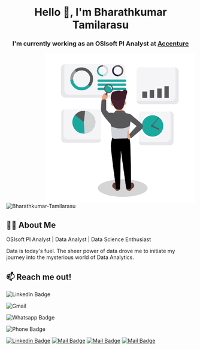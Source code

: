 <h1 align="center">Hello 👋, I'm Bharathkumar Tamilarasu</h1>
<h3 align="center">I'm currently working as an OSIsoft PI Analyst at <a href="https://www.accenture.com/in-en">Accenture</a></h3>

<img align="right" alt="Data Analyst" width="400" src="https://github.com/Bharathkumar-Tamilarasu/Bharathkumar-Tamilarasu/blob/main/Data%20Analyst_2.gif">


<p align="left"> <img src="https://komarev.com/ghpvc/?username=bharathkumar-tamilarasu&label=Profile%20views&color=0e75b6&style=flat" alt="Bharathkumar-Tamilarasu" /> </p>

## 🙋‍♂️ About Me

OSIsoft PI Analyst | Data Analyst | Data Science Enthusiast

Data is today's fuel. The sheer power of data drove me to initiate my journey into the mysterious world of Data Analytics.

## :mailbox: Reach me out!

![Linkedin Badge](https://img.shields.io/badge/-0077B5?style=flat&logo=linkedin&logoColor=white)

![Gmail](https://img.shields.io/badge/-D14836?style=flat&logo=gmail&logoColor=white)

![Whatsapp Badge](https://img.shields.io/badge/WhatsApp-25D366?style=flat&logo=whatsapp&logoColor=white)

![Phone Badge](https://img.shields.io/badge/Phone-0058ce?style=flat&logo=viber&logoColor=white)


[![Linkedin Badge](https://img.shields.io/badge/-Bharathkumar_Tamilarasu-0e76a8?style=flat&labelColor=0e76a8&logo=linkedin&logoColor=white)](https://www.linkedin.com/in/bharathkumar-tamilarasu-218429222/) 
[![Mail Badge](https://img.shields.io/badge/-Bharathkumar_Tamilarasu-c0392b?style=flat&labelColor=c0392b&logo=gmail&logoColor=white)](mailto:bharathkumar.t.17@gmail.com)
[![Mail Badge](https://img.shields.io/badge/WhatsApp-25D366?style=flat&logo=whatsapp&logoColor=white)](mailto:bharathkumar.t.17@gmail.com)
[![Mail Badge](https://img.shields.io/badge/Phone-0058ce?style=flat&logo=viber&logoColor=white)](mailto:bharathkumar.t.17@gmail.com)
